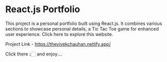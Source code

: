 # React.js Portfolio 

This project is a personal portfolio built using React.js. It combines various sections to showcase personal details, a Tic Tac Toe game for enhanced user experience.
Click here to explore this website.

Project Link  - https://thevivekchauhan.netlify.app/

Click there 👆🏻 and enjoy....



